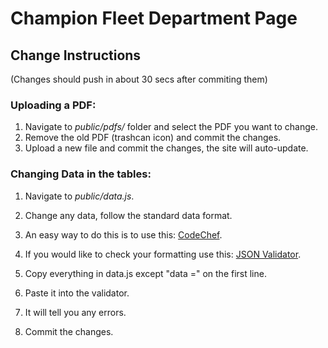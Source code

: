 # Champion Fleet Department Page

## Change Instructions 
(Changes should push in about 30 secs after commiting them)

### Uploading a PDF:
1. Navigate to *public/pdfs/* folder and select the PDF you want to change.
2. Remove the old PDF (trashcan icon) and commit the changes.
3. Upload a new file and commit the changes, the site will auto-update.

### Changing Data in the tables:
1. Navigate to *public/data.js*.
2. Change any data, follow the standard data format.
3. An easy way to do this is to use this: [CodeChef](https://www.codechef.com/ide).
4. If you would like to check your formatting use this: [JSON Validator](https://jsonlint.com/).
  1. Copy everything in data.js except "data =" on the first line.
  2. Paste it into the validator.
  3. It will tell you any errors.

4. Commit the changes.
